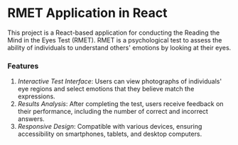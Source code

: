 # RMET Application in React

This project is a React-based application for conducting the Reading the Mind in the Eyes Test (RMET). RMET is a psychological test to assess the ability of individuals to understand others' emotions by looking at their eyes.

### **Features**
1. *Interactive Test Interface*: Users can view photographs of individuals' eye regions and select emotions that they believe match the expressions.
2. *Results Analysis*: After completing the test, users receive feedback on their performance, including the number of correct and incorrect answers.
3. *Responsive Design*: Compatible with various devices, ensuring accessibility on smartphones, tablets, and desktop computers.
